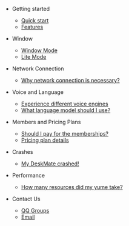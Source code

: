 * Getting started

    * [Quick start](quickstart.md)
    * [Features](features.md)

* Window

    * [Window Mode](window*mode.md)
    * [Lite Mode](lite*mode.md)

* Network Connection

    * [Why network connection is necessary?](why*network*connection*is*necessary.md)

* Voice and Language

    * [Experience different voice engines](experience*different*voice*engines.md)
    * [What language model should I use?](what*language*model*should*i*use.md)

* Members and Pricing Plans

    * [Should I pay for the memberships?](should*i*pay*for*the*memberships.md)
    * [Pricing plan details](pricing*plan*details.md)

* Crashes

    * [My DeskMate crashed!](my*deskmate*crashed.md)

* Performance

    * [How many resources did my yume take?](how*many*resources*did*my*yume*take.md)

* Contact Us

    * [QQ Groups](qq*groups.md)
    * [Email](email.md)